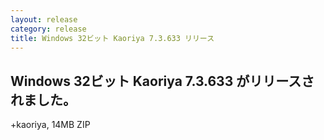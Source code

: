 ```yaml
---
layout: release
category: release
title: Windows 32ビット Kaoriya 7.3.633 リリース
---
```


Windows 32ビット Kaoriya 7.3.633 がリリースされました。
-------------------------------------------------------

+kaoriya, 14MB ZIP
